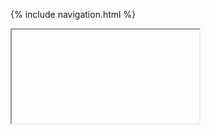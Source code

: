 {% include navigation.html %}
<iframe> https://replit.com/@kamyamahendru/DrearyWetLibrary#main.py</iframme>
